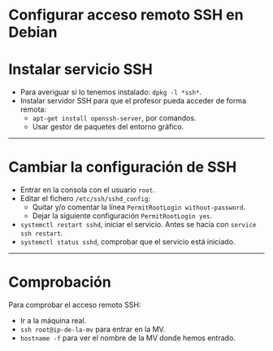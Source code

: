 
# Configurar acceso remoto SSH en Debian

# Instalar servicio SSH

* Para averiguar si lo tenemos instalado: `dpkg -l *ssh*`.
* Instalar servidor SSH para que el profesor pueda acceder de forma remota:
    * `apt-get install openssh-server`, por comandos.
    * Usar gestor de paquetes del entorno gráfico.

---

# Cambiar la configuración de SSH

* Entrar en la consola con el usuario `root`.
* Editar el fichero `/etc/ssh/sshd_config`:
     * Quitar y/o comentar la línea `PermitRootLogin without-password`.
     * Dejar la siguiente configuración `PermitRootLogin yes`.
* `systemctl restart sshd`, iniciar el servicio. Antes se hacía con `service ssh restart`.
* `systemctl status sshd`, comprobar que el servicio está iniciado.    

---

# Comprobación

Para comprobar el acceso remoto SSH:
* Ir a la máquina real.
* `ssh root@ip-de-la-mv` para entrar en la MV.
* `hostname -f` para ver el nombre de la MV donde hemos entrado.
